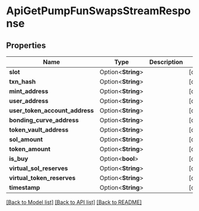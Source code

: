 # ApiGetPumpFunSwapsStreamResponse

## Properties

Name | Type | Description | Notes
------------ | ------------- | ------------- | -------------
**slot** | Option<**String**> |  | [optional]
**txn_hash** | Option<**String**> |  | [optional]
**mint_address** | Option<**String**> |  | [optional]
**user_address** | Option<**String**> |  | [optional]
**user_token_account_address** | Option<**String**> |  | [optional]
**bonding_curve_address** | Option<**String**> |  | [optional]
**token_vault_address** | Option<**String**> |  | [optional]
**sol_amount** | Option<**String**> |  | [optional]
**token_amount** | Option<**String**> |  | [optional]
**is_buy** | Option<**bool**> |  | [optional]
**virtual_sol_reserves** | Option<**String**> |  | [optional]
**virtual_token_reserves** | Option<**String**> |  | [optional]
**timestamp** | Option<**String**> |  | [optional]

[[Back to Model list]](../README.md#documentation-for-models) [[Back to API list]](../README.md#documentation-for-api-endpoints) [[Back to README]](../README.md)


